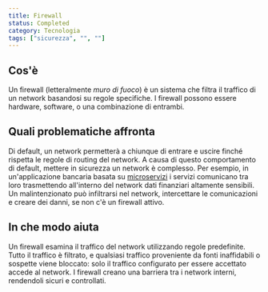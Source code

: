 ```yaml
---
title: Firewall
status: Completed
category: Tecnologia
tags: ["sicurezza", "", ""]
---
```


## Cos'è

Un firewall (letteralmente _muro di fuoco_) è un sistema che filtra il traffico di un network basandosi su regole specifiche.
I firewall possono essere hardware, software, o una combinazione di entrambi.

## Quali problematiche affronta

Di default, un network permetterà a chiunque di entrare e uscire finché rispetta le regole di routing del network.
A causa di questo comportamento di default, mettere in sicurezza un network è complesso.
Per esempio, in un'applicazione bancaria basata su [microservizi](/it/microservices) i servizi comunicano tra loro trasmettendo all'interno del network dati finanziari altamente sensibili.
Un malintenzionato può infiltrarsi nel network, intercettare le comunicazioni e creare dei danni, se non c'è un firewall attivo.

## In che modo aiuta

Un firewall esamina il traffico del network utilizzando regole predefinite.
Tutto il traffico è filtrato, e qualsiasi traffico proveniente da fonti inaffidabili o sospette viene bloccato: solo il traffico configurato per essere accettato accede al network.
I firewall creano una barriera tra i network interni, rendendoli sicuri e controllati.
